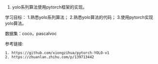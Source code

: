 1. yolo系列算法使用pytorch框架的实现。

学习目标：
    1.熟悉yolo系列算法；
    2.熟悉yolo算法的代码；
    3.使用pytorch实现yolo算法。

数据集：coco，pascalvoc

参考链接:
    
    1. https://github.com/xiongzihua/pytorch-YOLO-v1
    2. https://zhuanlan.zhihu.com/p/139713442
